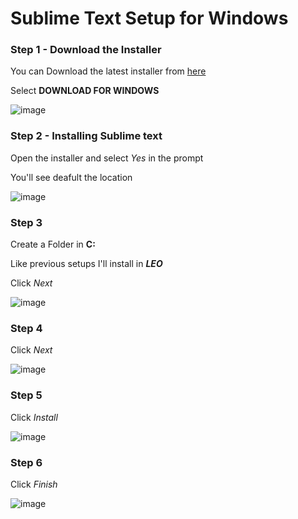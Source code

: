 # Sublime Text Setup for Windows

### Step 1 - Download the Installer
You can Download the latest installer from <a href="https://www.sublimetext.com/">here</a>

Select <b>DOWNLOAD FOR WINDOWS</b>

![image](https://i.imgur.com/L4ym1DX.png)
<br>

### Step 2 - Installing Sublime text
Open the installer and select <i>Yes</i> in the prompt

You'll see deafult the location

![image](https://i.imgur.com/dFSDg4P.png)
<br>

### Step 3 
Create a Folder in <b>C:</b>

Like previous setups I'll install in <i><b>LEO</b></i>

Click <i>Next</i>

![image](https://i.imgur.com/F8ZJSAR.png)
<br>

### Step 4
Click <i>Next</i>

![image](https://i.imgur.com/puOT4pl.png)
<br>

### Step 5
Click <i>Install</i>

![image](https://i.imgur.com/gPgTolc.png)
<br>

### Step 6
Click <i>Finish</i>

![image](https://i.imgur.com/Svf3LX1.png)



